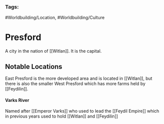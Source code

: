 ### Tags:
#Worldbuilding/Location, #Worldbuilding/Culture
# Presford

A city in the nation of [[Witlan]]. It is the capital.


## Notable Locations

East Presford is the more developed area and is located in [[Witlan]], but there is also the smaller West Presford which has more farms held by [[Feydilin]]. 

#### Varks River

Named after [[Emperor Varks]] who used to lead the [[Feydil Empire]] which in previous years used to hold [[Witlan]] and [[Feydilin]] 